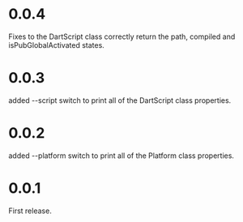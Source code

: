 # 0.0.4
Fixes to the DartScript class correctly return the path, compiled and isPubGlobalActivated states.

# 0.0.3
added --script switch to print all of the DartScript class properties.

# 0.0.2
added --platform switch to print all of the Platform class properties.

# 0.0.1
First release.

